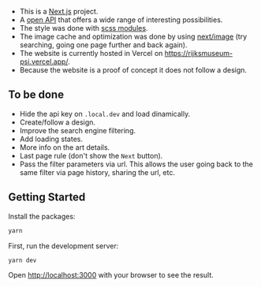 - This is a [Next.js](https://nextjs.org/) project.
- A [open API](https://data.rijksmuseum.nl/object-metadata/api/) that offers a wide range of interesting possibilities.
- The style was done with [scss modules](https://yarnpkg.com/package/sass).
- The image cache and optimization was done by using [next/image](https://nextjs.org/docs/api-reference/next/image) (try searching, going one page further and back again).
- The website is currently hosted in Vercel on https://rijksmuseum-psi.vercel.app/.
- Because the website is a proof of concept it does not follow a design.

## To be done

- Hide the api key on `.local.dev` and load dinamically.
- Create/follow a design.
- Improve the search engine filtering.
- Add loading states.
- More info on the art details.
- Last page rule (don't show the `Next` button).
- Pass the filter parameters via url. This allows the user going back to the same filter via page history, sharing the url, etc.

## Getting Started

Install the packages:

```bash
yarn
```

First, run the development server:

```bash
yarn dev
```

Open [http://localhost:3000](http://localhost:3000) with your browser to see the result.
